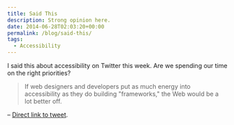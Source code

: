 ```yaml
---
title: Said This
description: Strong opinion here.
date: 2014-06-28T02:03:20+00:00
permalink: /blog/said-this/
tags:
  - Accessibility
---
```


I said this about accessibility on Twitter this week. Are we spending our time on the right priorities?

> If web designers and developers put as much energy into accessibility as they do building "frameworks," the Web would be a lot better off.

– [Direct link to tweet](https://twitter.com/DavidAKennedy/status/479991228239736832).